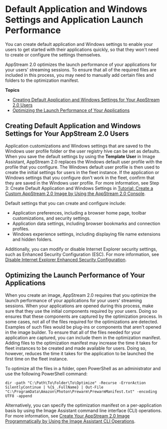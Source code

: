# Default Application and Windows Settings and Application Launch Performance<a name="customizing-appstream-images"></a>

 You can create default application and Windows settings to enable your users to get started with their applications quickly, so that they won't need to create or configure the settings themselves\.

AppStream 2\.0 optimizes the launch performance of your applications for your users' streaming sessions\. To ensure that all of the required files are included in this process, you may need to manually add certain files and folders to the optimization manifest\.

**Topics**
+ [Creating Default Application and Windows Settings for Your AppStream 2\.0 Users](#creating-default-app-Windows-settings)
+ [Optimizing the Launch Performance of Your Applications](#optimizing-app-launch-performance)

## Creating Default Application and Windows Settings for Your AppStream 2\.0 Users<a name="creating-default-app-Windows-settings"></a>

Application customizations and Windows settings that are saved to the Windows user profile folder or the user registry hive can be set as defaults\. When you save the default settings by using the **Template User** in Image Assistant, AppStream 2\.0 replaces the Windows default user profile with the profile that you configure\. The Windows default user profile is then used to create the initial settings for users in the fleet instance\. If the application or Windows settings that you configure don't work in the fleet, confirm that they are saved in the Windows user profile\. For more information, see Step 3: Create Default Application and Windows Settings in [Tutorial: Create a Custom AppStream 2\.0 Image by Using the AppStream 2\.0 Console](tutorial-image-builder.md)\.

Default settings that you can create and configure include:
+ Application preferences, including a browser home page, toolbar customizations, and security settings\.
+ Application data settings, including browser bookmarks and connection profiles\.
+ Windows experience settings, including displaying file name extensions and hidden folders\.

Additionally, you can modify or disable Internet Explorer security settings, such as Enhanced Security Configuration \(ESC\)\. For more information, see [Disable Internet Explorer Enhanced Security Configuration](customize-fleets.md#customize-fleets-disable-ie-esc)\.

## Optimizing the Launch Performance of Your Applications<a name="optimizing-app-launch-performance"></a>

When you create an image, AppStream 2\.0 requires that you optimize the launch performance of your applications for your users' streaming sessions\. When your applications are opened during this process, make sure that they use the initial components required by your users\. Doing so ensures that these components are captured by the optimization process\. In some cases, not all of the files required for the optimizations are detected\. Examples of such files would be plug\-ins or components that aren't opened in the image builder\. To ensure that all of the files needed for your application are captured, you can include them in the optimization manifest\. Adding files to the optimization manifest may increase the time it takes for fleet instances to be created and made available for users\. Doing so, however, reduces the time it takes for the application to be launched the first time on the fleet instance\.

To optimize all the files in a folder, open PowerShell as an administrator and use the following PowerShell command: 

```
dir -path "C:\Path\To\Folder\To\Optimize" -Recurse -ErrorAction SilentlyContinue | %{$_.FullName} | Out-File "C:\ProgramData\Amazon\Photon\Prewarm\PrewarmManifest.txt" -encoding UTF8 -append
```

Alternatively, you can specify the optimization manifest on a per\-application basis by using the Image Assistant command line interface \(CLI\) operations\. For more information, see [Create Your AppStream 2\.0 Image Programmatically by Using the Image Assistant CLI Operations](programmatically-create-image.md)\.